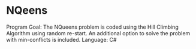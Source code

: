 # NQeens
Program Goal: The NQueens problem is coded using the Hill Climbing Algorithm using random re-start. An additional option to solve
              the problem with min-conflicts is included. 
Language: C#
